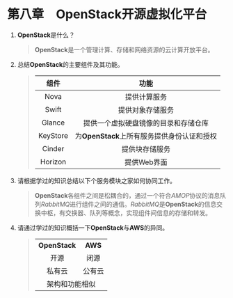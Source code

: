 # 第八章　OpenStack开源虚拟化平台

1. **OpenStack**是什么？
   > **OpenStack**是一个管理计算、存储和网络资源的云计算开放平台。
2. 总结**OpenStack**的主要组件及其功能。
   > |   组件   |                    功能                     |
   > |:--------:|:-----------------------------------------:|
   > |   Nova   |                提供计算服务                 |
   > |  Swift   |              提供对象存储服务               |
   > |  Glance  |    提供一个虚拟硬盘镜像的目录和存储仓库     |
   > | KeyStore | 为**OpenStack**上所有服务提供身份认证和授权 |
   > |  Cinder  |               提供块存储服务                |
   > | Horizon  |                 提供Web界面                 |
3. 请根据学过的知识总结以下个服务模块之家如何协同工作。
   > **OpenStack**各组件之间是松耦合的，通过一个符合*AMOP*协议的消息队列*RabbitMQ*进行组件之间的通信。*RabbitMQ*是**OpenStack**的信息交换中枢，有交换器、队列等概念，实现组件间信息的存储和转发。
4. 请通过学过的知识概括一下**OpenStack**与**AWS**的异同。
   > <table style="text-align: center;">
   > <tr><th>OpenStack</th><th>AWS</th></tr>
   > <tr><td>开源</td><td>闭源</td></tr>
   > <tr><td>私有云</td><td>公有云</td></tr>
   > <tr><td colspan="2">架构和功能相似</td></tr>
   > </table>
